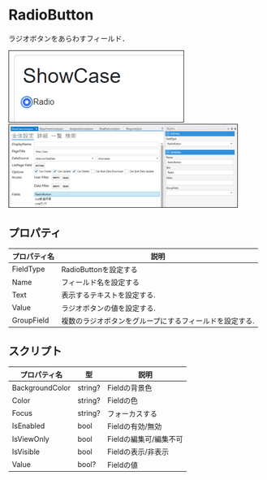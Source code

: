 # RadioButton

ラジオボタンをあらわすフィールド．

<img src="images/RadioButton表示.png" alt="RadioButton表示" title="RadioButton表示" style="border: 1px solid;">

<img src="./images/RadioButton設定.png" width="450" alt="RadioButton設定" title="RadioButton設定" style="border: 1px solid;" >

## プロパティ

| プロパティ名     | 説明                           |
|------------|------------------------------| 
| FieldType  | RadioButtonを設定する             |
| Name       | フィールド名を設定する                  |
| Text       | 表示するテキストを設定する.               |
| Value      | ラジオボタンの値を設定する.               |
| GroupField | 複数のラジオボタンをグループにするフィールドを設定する. |



## スクリプト
| プロパティ名          | 型       | 説明             |
|-----------------|---------|----------------|
| BackgroundColor | string? | Fieldの背景色      | 
| Color           | string? | Fieldの色        |
| Focus           | string? | フォーカスする        |
| IsEnabled       | bool    | Fieldの有効/無効    |
| IsViewOnly      | bool    | Fieldの編集可/編集不可 |
| IsVisible       | bool    | Fieldの表示/非表示   |
| Value           | bool?   | Fieldの値        |
